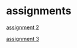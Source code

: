 # assignments

[assignment 2](https://github.com/KRoeling/assignments/blob/master/assignment2%20done.ipynb)

[assignment 3](https://github.com/KRoeling/assignments/blob/master/assignment%203.ipynb)

